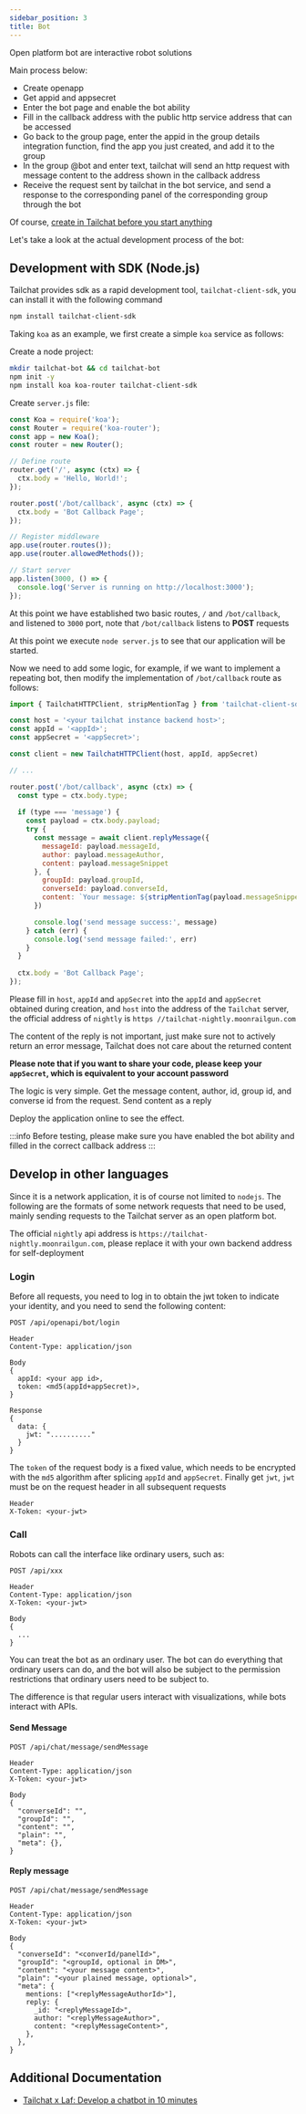 ```yaml
---
sidebar_position: 3
title: Bot
---
```


Open platform bot are interactive robot solutions

Main process below:

- Create openapp
- Get appid and appsecret
- Enter the bot page and enable the bot ability
- Fill in the callback address with the public http service address that can be accessed
- Go back to the group page, enter the appid in the group details integration function, find the app you just created, and add it to the group
- In the group @bot and enter text, tailchat will send an http request with message content to the address shown in the callback address
- Receive the request sent by tailchat in the bot service, and send a response to the corresponding panel of the corresponding group through the bot

Of course, [create in Tailchat before you start anything](./create)

Let's take a look at the actual development process of the bot:

## Development with SDK (Node.js)

Tailchat provides sdk as a rapid development tool, `tailchat-client-sdk`, you can install it with the following command

```bash
npm install tailchat-client-sdk
```

Taking `koa` as an example, we first create a simple `koa` service as follows:

Create a node project:

```bash
mkdir tailchat-bot && cd tailchat-bot
npm init -y
npm install koa koa-router tailchat-client-sdk
```

Create `server.js` file:

```js
const Koa = require('koa');
const Router = require('koa-router');
const app = new Koa();
const router = new Router();

// Define route
router.get('/', async (ctx) => {
  ctx.body = 'Hello, World!';
});

router.post('/bot/callback', async (ctx) => {
  ctx.body = 'Bot Callback Page';
});

// Register middleware
app.use(router.routes());
app.use(router.allowedMethods());

// Start server
app.listen(3000, () => {
  console.log('Server is running on http://localhost:3000');
});
```

At this point we have established two basic routes, `/` and `/bot/callback`, and listened to `3000` port, note that `/bot/callback` listens to **POST** requests

At this point we execute `node server.js` to see that our application will be started.

Now we need to add some logic, for example, if we want to implement a repeating bot, then modify the implementation of `/bot/callback` route as follows:

```js
import { TailchatHTTPClient, stripMentionTag } from 'tailchat-client-sdk';

const host = '<your tailchat instance backend host>';
const appId = '<appId>';
const appSecret = '<appSecret>';

const client = new TailchatHTTPClient(host, appId, appSecret)

// ...

router.post('/bot/callback', async (ctx) => {
  const type = ctx.body.type;
  
  if (type === 'message') {
    const payload = ctx.body.payload;
    try {
      const message = await client.replyMessage({
        messageId: payload.messageId,
        author: payload.messageAuthor,
        content: payload.messageSnippet
      }, {
        groupId: payload.groupId,
        converseId: payload.converseId,
        content: `Your message: ${stripMentionTag(payload.messageSnippet)}`,
      })

      console.log('send message success:', message)
    } catch (err) {
      console.log('send message failed:', err)
    }
  }
  
  ctx.body = 'Bot Callback Page';
});
```

Please fill in `host`, `appId` and `appSecret` into the `appId` and `appSecret` obtained during creation, and `host` into the address of the `Tailchat` server, the official address of `nightly` is `https //tailchat-nightly.moonrailgun.com`

The content of the reply is not important, just make sure not to actively return an error message, Tailchat does not care about the returned content

**Please note that if you want to share your code, please keep your `appSecret`, which is equivalent to your account password**

The logic is very simple. Get the message content, author, id, group id, and converse id from the request. Send content as a reply

Deploy the application online to see the effect.

:::info
Before testing, please make sure you have enabled the bot ability and filled in the correct callback address
:::

## Develop in other languages

Since it is a network application, it is of course not limited to `nodejs`. The following are the formats of some network requests that need to be used, mainly sending requests to the Tailchat server as an open platform bot.

The official `nightly` api address is `https://tailchat-nightly.moonrailgun.com`, please replace it with your own backend address for self-deployment

### Login

Before all requests, you need to log in to obtain the jwt token to indicate your identity, and you need to send the following content:

```
POST /api/openapi/bot/login

Header
Content-Type: application/json

Body
{
  appId: <your app id>,
  token: <md5(appId+appSecret)>,
}

Response
{
  data: {
    jwt: ".........."
  }
}
```

The `token` of the request body is a fixed value, which needs to be encrypted with the `md5` algorithm after splicing `appId` and `appSecret`. Finally get `jwt`, `jwt` must be on the request header in all subsequent requests

```
Header
X-Token: <your-jwt>
```

### Call

Robots can call the interface like ordinary users, such as:

```
POST /api/xxx

Header
Content-Type: application/json
X-Token: <your-jwt>

Body
{
  ...
}
```

You can treat the bot as an ordinary user. The bot can do everything that ordinary users can do, and the bot will also be subject to the permission restrictions that ordinary users need to be subject to.

The difference is that regular users interact with visualizations, while bots interact with APIs.

#### Send Message

```
POST /api/chat/message/sendMessage

Header
Content-Type: application/json
X-Token: <your-jwt>

Body
{
  "converseId": "",
  "groupId": "",
  "content": "",
  "plain": "",
  "meta": {},
}
```

#### Reply message

```
POST /api/chat/message/sendMessage

Header
Content-Type: application/json
X-Token: <your-jwt>

Body
{
  "converseId": "<converId/panelId>",
  "groupId": "<groupId, optional in DM>",
  "content": "<your message content>",
  "plain": "<your plained message, optional>",
  "meta": {
    mentions: ["<replyMessageAuthorId>"],
    reply: {
      _id: "<replyMessageId>",
      author: "<replyMessageAuthor>",
      content: "<replyMessageContent>",
    },
  },
}
```

## Additional Documentation

- [Tailchat x Laf: Develop a chatbot in 10 minutes](/blog/tailchat-laf-robot)

